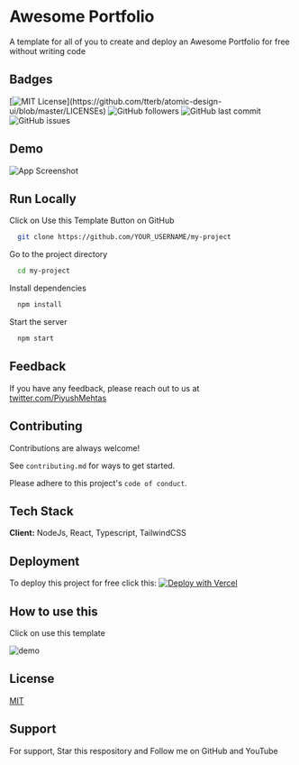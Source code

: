 
# Awesome Portfolio

A template for all of you to create and deploy an Awesome Portfolio for free without writing code

## Badges

[![MIT License](https://img.shields.io/apm/l/atomic-design-ui.svg?)](https://github.com/tterb/atomic-design-ui/blob/master/LICENSEs)
![GitHub followers](https://img.shields.io/github/followers/piyush97)
![GitHub last commit](https://img.shields.io/github/last-commit/piyush97/awesome-portfolio)
![GitHub issues](https://img.shields.io/github/issues/piyush97/awesome-portfolio)

## Demo

![App Screenshot](https://via.placeholder.com/468x300?text=App+Screenshot+Here)

  
## Run Locally

Click on Use this Template Button on GitHub

```bash
  git clone https://github.com/YOUR_USERNAME/my-project
```

Go to the project directory

```bash
  cd my-project
```

Install dependencies

```bash
  npm install
```

Start the server

```bash
  npm start
```

  
## Feedback

If you have any feedback, please reach out to us at [twitter.com/PiyushMehtas](https://twitter.com/PiyushMehtaS)

  
## Contributing

Contributions are always welcome!

See `contributing.md` for ways to get started.

Please adhere to this project's `code of conduct`.

  
## Tech Stack

**Client:** NodeJs, React, Typescript, TailwindCSS



  
## Deployment

To deploy this project for free click this: [![Deploy with Vercel](https://vercel.com/button)](https://vercel.com/new/clone?repository-url=https%3A%2F%2Fgithub.com%2Fpiyush97%2Fawesome-portfolio)

## How to use this

Click on use this template

![demo](/demo.gif)
## License

[MIT](https://choosealicense.com/licenses/mit/)

  
## Support

For support, Star this respository and Follow me on GitHub and YouTube

  
